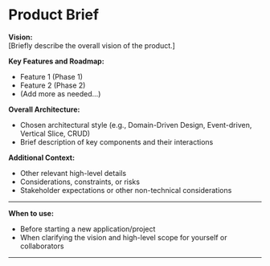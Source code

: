 # Product Brief

**Vision:**  
[Briefly describe the overall vision of the product.]

**Key Features and Roadmap:**  

- Feature 1 (Phase 1)  
- Feature 2 (Phase 2)  
- (Add more as needed…)

**Overall Architecture:**  

- Chosen architectural style (e.g., Domain-Driven Design, Event-driven, Vertical Slice, CRUD)  
- Brief description of key components and their interactions  

**Additional Context:**  

- Other relevant high-level details  
- Considerations, constraints, or risks  
- Stakeholder expectations or other non-technical considerations  

---

**When to use:**  

- Before starting a new application/project  
- When clarifying the vision and high-level scope for yourself or collaborators  

---
